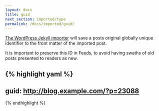 ```yaml
---
layout: docs
title: guid
next_section: imported/type
permalink: /docs/imported/guid/
---
```


[The WordPress Jekyll importer](https://github.com/jekyll/jekyll-import/blob/0899f6b7a834f931bf495d3022f8b0d442412165/lib/jekyll-import/importers/wordpress.rb#L112) will save a posts original globally unique identifier to the front matter of the imported post.

It is important to preserve this ID in Feeds, to avoid having swaths of old posts presented to readers as new.

{% highlight yaml %}
---
guid: http://blog.example.com/?p=23088
---
{% endhighlight %}